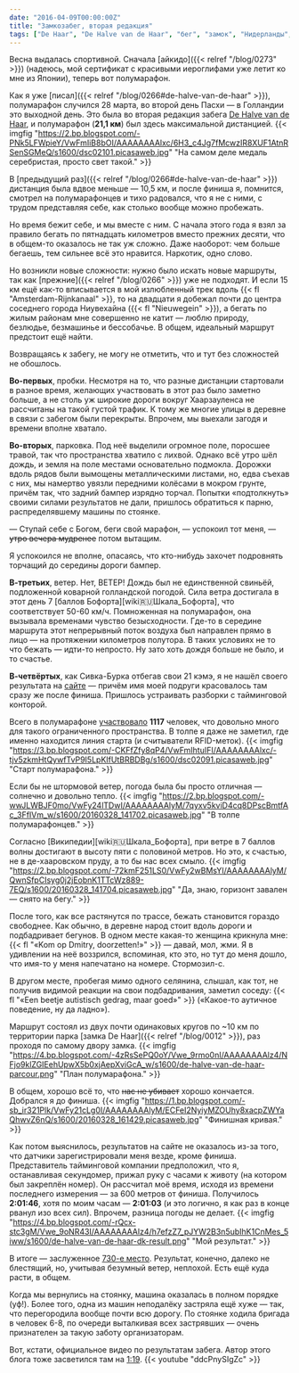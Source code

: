 ```yaml
---
date: "2016-04-09T00:00:00Z"
title: "Замкозабег, вторая редакция"
tags: ["De Haar", "De Halve van de Haar", "бег", "замок", "Нидерланды", "полумарафон", "спорт"]
---
```


Весна выдалась спортивной. Сначала [айкидо]({{< relref "/blog/0273" >}}) (надеюсь, мой сертификат с красивыми иероглифами уже летит ко мне из Японии), теперь вот полумарафон.

<!--more-->

Как я уже [писал]({{< relref "/blog/0266#de-halve-van-de-haar" >}}), полумарафон случился 28 марта, во второй день Пасхи — в Голландии это выходной день. Это была во вторая редакция забега [De Halve van de Haar](http://www.dehalvevandehaar.nl/), и полумарафон (**21,1 км**) был здесь максимальной дистанцией.
{{< imgfig "https://2.bp.blogspot.com/-PNk5LFWpieY/VwFmIiB8bOI/AAAAAAAAlxc/6H3_c4Jg7fMcwzIR8XUF1AtnRSenSGMeQ/s1600/dsc02101.picasaweb.jpg" "На самом деле медаль серебристая, просто свет такой." >}}

В [предыдущий раз]({{< relref "/blog/0266#de-halve-van-de-haar" >}}) дистанция была вдвое меньше — 10,5 км, и после финиша я, помнится, смотрел на полумарафонцев и тихо радовался, что я не с ними, с трудом представляя себе, как столько вообще можно пробежать.

Но время бежит себе, и мы вместе с ним. С начала этого года я взял за правило бегать по пятнадцать километров вместо прежних десяти, что в общем-то оказалось не так уж сложно. Даже наоборот: чем больше бегаешь, тем сильнее всё это нравится. Наркотик, одно слово.

Но возникли новые сложности: нужно было искать новые маршруты, так как [прежние]({{< relref "/blog/0266" >}}) уже не подходят. И если 15 км ещё как-то вписывается в мой излюбленный трек вдоль {{< fl "Amsterdam-Rijnkanaal" >}}, то на двадцати я добежал почти до центра соседнего города Ниувехайна ({{< fl "Nieuwegein" >}}), а бегать по жилым районам мне совершенно не катит — люблю природу, безлюдье, безмашинье и бессобачье. В общем, идеальный маршрут предстоит ещё найти.

Возвращаясь к забегу, не могу не отметить, что и тут без сложностей не обошлось.

**Во-первых**, пробки. Несмотря на то, что разные дистанции стартовали в разное время, желающих участвовать в этот раз было заметно больше, а не столь уж широкие дороги вокруг Хаарзауленса не рассчитаны на такой густой трафик. К тому же многие улицы в деревне в связи с забегом были перекрыты. Впрочем, мы выехали загодя и времени вполне хватало.

**Во-вторых**, парковка. Под неё выделили огромное поле, поросшее травой, так что пространства хватило с лихвой. Однако всё утро шёл дождь, и земля на поле местами основательно подмокла. Дорожки вдоль рядов были вымощены металлическими листами, но, едва съехав с них, мы намертво увязли передними колёсами в мокром грунте, причём так, что задний бампер изрядно торчал. Попытки «подтолкнуть» своими силами результатов не дали, пришлось обратиться к парню, распределявшему машины по стоянке.

— Ступай себе с Богом, беги свой марафон, — успокоил тот меня, — ~~утро вечера мудренее~~ потом вытащим.

Я успокоился не вполне, опасаясь, что кто-нибудь захочет подровнять торчащий до середины дороги бампер.

**В-третьих**, ветер. Нет, ВЕТЕР! Дождь был не единственной свиньёй, подложенной коварной голландской погодой. Сила ветра достигала в этот день 7 [баллов Бофорта][wiki:ru:Шкала_Бофорта], что соответствует 50-60 км/ч. Помноженная на полумарафон, она вызывала временами чувство безысходности. Где-то в середине маршрута этот непрерывный поток воздуха был направлен прямо в лицо — на протяжении километров полутора. В таких условиях не то что бежать — идти-то непросто. Ну зато хоть дождя больше не было, и то счастье.

**В-четвёртых**, как Сивка-Бурка отбегав свои 21 кэмэ, я не нашёл своего результата на [сайте](http://www.prorun.nl/uitslagen/de-halve-van-de-haar/) — причём имя моей подруги красовалось там сразу же после финиша. Пришлось устраивать разборки с тайминговой конторой.

Всего в полумарафоне [участвовало](http://evenementen.uitslagen.nl/2016/dehalvevandehaar/uitslag.php?on=1&p=1&tl=nl) **1117** человек, что довольно много для такого ограниченного пространства. В толпе я даже не заметил, где именно находится линия старта (и считыватели RFID-меток).
{{< imgfig "https://3.bp.blogspot.com/-CKFfZfy8qP4/VwFmIhtuIFI/AAAAAAAAlxc/-tjv5zkmHtQywfTvP9I5LpKIfUtBRBDBg/s1600/dsc02091.picasaweb.jpg" "Старт полумарафона." >}}

Если бы не штормовой ветер, погода была бы просто отличная — солнечно и довольно тепло.
{{< imgfig "https://2.bp.blogspot.com/-wwJLWBJF0mo/VwFy24lTDwI/AAAAAAAAlyM/7qyxv5kviD4cq8DPscBmtfAc_3FfIVm_w/s1600/20160328_141702.picasaweb.jpg" "В толпе полумарафонцев." >}}

Согласно [Википедии][wiki:ru:Шкала_Бофорта], при ветре в 7 баллов волны достигают в высоту пяти с половиной метров. Но это, к счастью, не в де-хааровском пруду, а то бы нас всех смыло.
{{< imgfig "https://2.bp.blogspot.com/-72kmF251LS0/VwFy2wBMsYI/AAAAAAAAlyM/QwnSfpCIsyg0j2jEobnK1TTcWz889-7EQ/s1600/20160328_141704.picasaweb.jpg" "Да, знаю, горизонт завален — снято на бегу." >}}

После того, как все растянутся по трассе, бежать становится гораздо свободнее. Как обычно, в деревне народ стоит вдоль дороги и подбадривает бегунов. В одном месте какая-то женщина крикнула мне: {{< fl "«Kom op Dmitry, doorzetten!»" >}} — давай, мол, жми. Я в удивлении на неё воззрился, вспоминая, кто это, но тут до меня дошло, что имя-то у меня напечатано на номере. Стормозил-с.

В другом месте, пробегая мимо одного селянина, слышал, как тот, не получив видимой реакции на свои подбадривания, заметил соседу: {{< fl "«Een beetje autistisch gedrag, maar goed»" >}} («Какое-то аутичное поведение, ну да ладно»).

Маршрут состоял из двух почти одинаковых кругов по ~10 км по территории парка [замка De Haar]({{< relref "/blog/0012" >}}), раз проходя по самому двору замка.
{{< imgfig "https://4.bp.blogspot.com/-4zRsSePQ0oY/Vwe_9rmo0nI/AAAAAAAAlz4/NFjo9klZGIEehUpwX5b0xjAepXviGcA_w/s1600/de-halve-van-de-haar-parcour.png" "План полумарафона." >}}

В общем, хорошо всё то, что ~~нас не убивает~~ хорошо кончается. Добрался я до финиша.
{{< imgfig "https://1.bp.blogspot.com/-sb_ir321Plk/VwFy21cLg0I/AAAAAAAAlyM/ECFeI2NyiyMZOUhy8xacpZWYaQhwvZ6nQ/s1600/20160328_161429.picasaweb.jpg" "Финишная кривая." >}}

Как потом выяснилось, результатов на сайте не оказалось из-за того, что датчики зарегистрировали меня везде, кроме финиша. Представитель тайминговой компании предположил, что я, останавливая секундомер, прижал руку с часами к животу (на котором был закреплён номер). Он рассчитал моё время, исходя из времени последнего измерения — за 600 метров от финиша. Получилось **2:01:46**, хотя по моим часам — **2:01:03** (и это логично, я как раз в конце рванул изо всех сил). Впрочем, разница погоды не делает.
{{< imgfig "https://4.bp.blogspot.com/-rQcx-stc3gM/Vwe_9oNR43I/AAAAAAAAlz4/h7efzZ7_pJYW2B3n5ubIhK1CnMes_5iww/s1600/de-halve-van-de-haar-dk-result.png" "Мой результат." >}}

В итоге — заслуженное [730-е место](http://evenementen.uitslagen.nl/2016/dehalvevandehaar/details.php?t=&s=4528). Результат, конечно, далеко не блестящий, но, учитывая безумный ветер, неплохой. Есть ещё куда расти, в общем.

Когда мы вернулись на стоянку, машина оказалась в полном порядке (уф!). Более того, одна из машин неподалёку застряла ещё хуже — так, что перегородила вообще почти всю дорогу. По стоянке ходила бригада в человек 6-8, по очереди выталкивая всех застрявших — очень признателен за такую заботу организаторам.

Вот, кстати, официальное видео по результатам забега. Автор этого блога тоже засветился там на [1:19](https://youtu.be/ddcPnySIgZc?t=1m19s).
{{< youtube "ddcPnySIgZc" >}}
